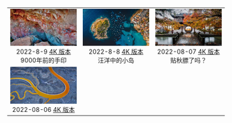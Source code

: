 |     |     |     |
|:---:|:---:|:---:|
|![](../static/2022-8-9-preview.jpg)<br> 2022-8-9 [4K 版本](../static/2022-8-9-4k.jpg) <br> 9000年前的手印|![](../static/2022-8-8-preview.jpg)<br> 2022-8-8 [4K 版本](../static/2022-8-8-4k.jpg) <br> 汪洋中的小岛|![](../static/杭州西湖的古典中国园林preview.jpg)<br> 2022-08-07 [4K 版本](../static/杭州西湖的古典中国园林4K.jpg) <br> 贴秋膘了吗？|
|![](../static/旧金山湾的盐滩preview.jpeg)<br> 2022-08-06 [4K 版本](../static/旧金山湾的盐滩4k.jpg) <br>
